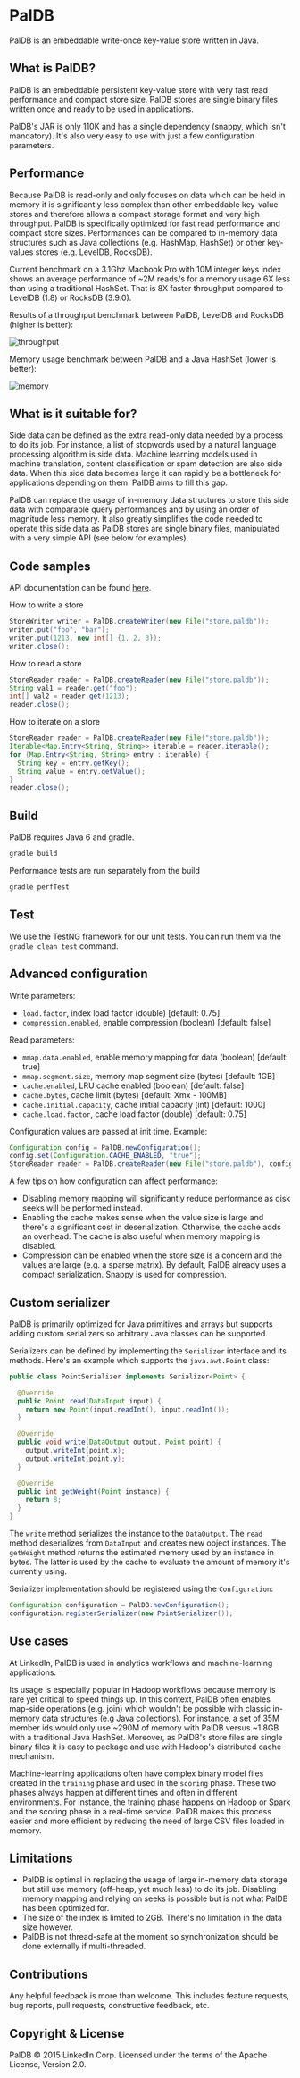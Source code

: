 PalDB
==========

PalDB is an embeddable write-once key-value store written in Java.

What is PalDB?
-------------------

PalDB is an embeddable persistent key-value store with very fast read performance and compact store size. PalDB stores are single binary files written once and ready to be used in applications.

PalDB's JAR is only 110K and has a single dependency (snappy, which isn't mandatory). It's also very easy to use with just a few configuration parameters.

Performance
-----------

Because PalDB is read-only and only focuses on data which can be held in memory it is significantly less complex than other embeddable key-value stores and therefore allows a compact storage format and very high throughput. PalDB is specifically optimized for fast read performance and compact store sizes. Performances can be compared to in-memory data structures such as Java collections (e.g. HashMap, HashSet) or other key-values stores (e.g. LevelDB, RocksDB).

Current benchmark on a 3.1Ghz Macbook Pro with 10M integer keys index shows an average performance of ~2M reads/s for a memory usage 6X less than using a traditional HashSet. That is 8X faster throughput compared to LevelDB (1.8) or RocksDB (3.9.0).

Results of a throughput benchmark between PalDB, LevelDB and RocksDB (higher is better):

![throughput](http://linkedin.github.io/PalDB/doc/throughput.png)

Memory usage benchmark between PalDB and a Java HashSet (lower is better):

![memory](http://linkedin.github.com/PalDB/doc/memory.png)

What is it suitable for?
------------------------

Side data can be defined as the extra read-only data needed by a process to do its job. For instance, a list of stopwords used by a natural language processing algorithm is side data. Machine learning models used in machine translation, content classification or spam detection are also side data. When this side data becomes large it can rapidly be a bottleneck for applications depending on them. PalDB aims to fill this gap.

PalDB can replace the usage of in-memory data structures to store this side data with comparable query performances and by using an order of magnitude less memory. It also greatly simplifies the code needed to operate this side data as PalDB stores are single binary files, manipulated with a very simple API (see below for examples). 

Code samples
------------

API documentation can be found [here](http://linkedin.github.com/PalDB/doc/javadoc/index.html).

How to write a store
```java
StoreWriter writer = PalDB.createWriter(new File("store.paldb"));
writer.put("foo", "bar");
writer.put(1213, new int[] {1, 2, 3});
writer.close();
```

How to read a store
```java
StoreReader reader = PalDB.createReader(new File("store.paldb"));
String val1 = reader.get("foo");
int[] val2 = reader.get(1213);
reader.close();
```

How to iterate on a store
```java
StoreReader reader = PalDB.createReader(new File("store.paldb"));
Iterable<Map.Entry<String, String>> iterable = reader.iterable();
for (Map.Entry<String, String> entry : iterable) {
  String key = entry.getKey();
  String value = entry.getValue();      
}
reader.close();
```

Build
-----

PalDB requires Java 6 and gradle.

```bash
gradle build
```

Performance tests are run separately from the build
```bash
gradle perfTest
```

Test
----

We use the TestNG framework for our unit tests. You can run them via the `gradle clean test` command.

Advanced configuration
----------------------

Write parameters:

+ `load.factor`,  index load factor (double) [default: 0.75]
+ `compression.enabled`, enable compression (boolean) [default: false]

Read parameters:

+ `mmap.data.enabled`, enable memory mapping for data (boolean) [default: true]
+ `mmap.segment.size`, memory map segment size (bytes) [default: 1GB]
+ `cache.enabled`, LRU cache enabled (boolean) [default: false]
+ `cache.bytes`, cache limit (bytes) [default: Xmx - 100MB]
+ `cache.initial.capacity`, cache initial capacity (int) [default: 1000]
+ `cache.load.factor`, cache load factor (double) [default: 0.75]

Configuration values are passed at init time. Example:
```java
Configuration config = PalDB.newConfiguration();
config.set(Configuration.CACHE_ENABLED, "true");
StoreReader reader = PalDB.createReader(new File("store.paldb"), config);
```

A few tips on how configuration can affect performance:

+ Disabling memory mapping will significantly reduce performance as disk seeks will be performed instead.
+ Enabling the cache makes sense when the value size is large and there's a significant cost in deserialization. Otherwise, the cache adds an overhead. The cache is also useful when memory mapping is disabled.
+ Compression can be enabled when the store size is a concern and the values are large (e.g. a sparse matrix). By default, PalDB already uses a compact serialization. Snappy is used for compression.

Custom serializer
-----------------

PalDB is primarily optimized for Java primitives and arrays but supports adding custom serializers so arbitrary Java classes can be supported.

Serializers can be defined by implementing the `Serializer` interface and its methods. Here's an example which supports the `java.awt.Point` class:

```java
public class PointSerializer implements Serializer<Point> {

  @Override
  public Point read(DataInput input) {
    return new Point(input.readInt(), input.readInt());
  }

  @Override
  public void write(DataOutput output, Point point) {
    output.writeInt(point.x);
    output.writeInt(point.y);
  }

  @Override
  public int getWeight(Point instance) {
    return 8;
  }
}
```

The `write` method serializes the instance to the `DataOutput`. The `read` method deserializes from `DataInput` and creates new object instances. The `getWeight` method returns the estimated memory used by an instance in bytes. The latter is used by the cache to evaluate the amount of memory it's currently using.

Serializer implementation should be registered using the `Configuration`:

```java
Configuration configuration = PalDB.newConfiguration();
configuration.registerSerializer(new PointSerializer());
```

Use cases
---------

At LinkedIn, PalDB is used in analytics workflows and machine-learning applications.

Its usage is especially popular in Hadoop workflows because memory is rare yet critical to speed things up. In this context, PalDB often enables map-side operations (e.g. join) which wouldn't be possible with classic in-memory data structures (e.g Java collections). For instance, a set of 35M member ids would only use ~290M of memory with PalDB versus ~1.8GB with a traditional Java HashSet. Moreover, as PalDB's store files are single binary files it is easy to package and use with Hadoop's distributed cache mechanism.

Machine-learning applications often have complex binary model files created in the `training` phase and used in the `scoring` phase. These two phases always happen at different times and often in different environments. For instance, the training phase happens on Hadoop or Spark and the scoring phase in a real-time service. PalDB makes this process easier and more efficient by reducing the need of large CSV files loaded in memory.

Limitations
-----------
+ PalDB is optimal in replacing the usage of large in-memory data storage but still use memory (off-heap, yet much less) to do its job. Disabling memory mapping and relying on seeks is possible but is not what PalDB has been optimized for.
+ The size of the index is limited to 2GB. There's no limitation in the data size however.
+ PalDB is not thread-safe at the moment so synchronization should be done externally if multi-threaded.

Contributions
-----------

Any helpful feedback is more than welcome. This includes feature requests, bug reports, pull requests, constructive feedback, etc.

Copyright & License
-------------------

PalDB © 2015 LinkedIn Corp. Licensed under the terms of the Apache License, Version 2.0.
